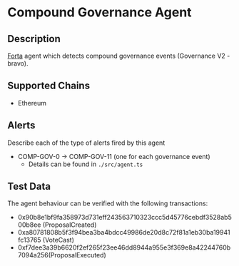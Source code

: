 # Compound Governance Agent

## Description

[Forta](https://twitter.com/fortaprotocol?lang=en) agent which detects compound governance events (Governance V2 - bravo).

## Supported Chains

- Ethereum

## Alerts

Describe each of the type of alerts fired by this agent

- COMP-GOV-0 -> COMP-GOV-11 (one for each governance event)
  - Details can be found in  `./src/agent.ts`

## Test Data

The agent behaviour can be verified with the following transactions:
- 0x90b8e1bf9fa358973d731eff243563710323ccc5d45776cebdf3528ab500b8ee (ProposalCreated)
- 0xa80781808b5f3f94bea3ba4bdcc49986de20d8c72f81a1eb30ba19941fc13765 (VoteCast)
- 0xf7dee3a39b6620f2ef265f23ee46dd8944a955e3f369e8a42244760b7094a256(ProposalExecuted)
